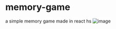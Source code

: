 # memory-game
a simple memory game made in react hs
![image](https://user-images.githubusercontent.com/36144142/182710347-6e29a51c-9822-428a-8e69-c2b38110eb08.png)
